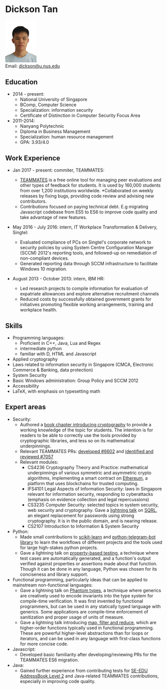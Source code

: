 # Dickson Tan

<img src="DicksonTan.jpg" width="100" alt="Dickson's photo"/> <br>
Email: [dickson@u.nus.edu](dickson@u.nus.edu)<br>

## Education

* 2014 - present:
	* National University of Singapore
	* BComp, Computer Science
	* Specialization: information security
	* Certificate of Distinction in Computer Security Focus Area
* 2011-2014:
	* Nanyang Polytechnic
	* Diploma in Business Management
	* Specialization: human resource management
	* GPA: 3.93/4.0

## Work Experience

* Jan 2017 - present: commiter, TEAMMATES:
	* [TEAMMATES](https://github.com/TEAMMATES/teammates) is a free online tool for managing peer evaluations and other types of feedback for students. It is used by 160,000 students from over 1,200 institutions worldwide.
	*Collaborated  on weekly releases by fixing bugs, providing code review and advising new contributors. 
	* Contributions focused on paying technical debt. E.g migrating Javascript codebase from ES5 to ES6 to improve code quality and take advantage of new features.

* May 2016 - July 2016: intern, IT Workplace Transformation & Delivery, Singtel:
	* Evaluated compliance of PCs on Singtel's corporate network to security policies by using System Centre Configuration Manager (SCCM) 2012's reporting tools, and followed-up on remediation of non-compliant devices.
	* Generated reporting data through SCCM infrastructure to facilitate Windows 10 migration.
* August 2013 - October 2013: intern, IBM HR:
	* Led research projects to compile information for evaluation of expatriate allowances and explore alternative recruitment channels
	* Reduced costs by successfully obtained government grants for initiatives promoting flexible working arrangements, training and workplace health.

## Skills

* Programming languages:
	* Proficient in C++, Java, Lua and Regex
	*  intermediate python
	* familiar with D, HTML and Javascript
* Applied cryptography
* Laws related to information security in Singapore (CMCA, Electronic Commerce & Banking, data protection)
* System Security
* Basic Windows administration: Group Policy and SCCM 2012
* Accessibility
* LaTeX, with emphasis on typesetting math

## Expert areas

* Security:
	* Authored a [book chapter introducing cryptography](https://github.com/se-edu/learningresources/pull/6) to provide a working knowledge of the topic for students. The intention is for readers to be able to correctly use the tools provided by cryptographic libraries, and less so on its mathematical underpinnings.
	* Relevant TEAMMATES PRs: [developed #6602](https://github.com/TEAMMATES/teammates/pull/6602) and [identified and reviewed #7057](https://github.com/TEAMMATES/teammates/pull/7057)
	* Relevant modules:
		* CS4236 Cryptography Theory and Practice: mathematical underpinnings of various symmetric and asymmetric crypto algorithms, implementing a smart contract on [Ethereum](https://www.ethereum.org/), a platform that uses blockchains for trusted computing.
		* IFS4101 Legal Aspects of Information Security: laws in Singapore relevant for information security, responding to cyberattacks (emphasis on evidence collection and legal repercussions)
		* CS3235 Computer Security: selected topics in system security, web security and cryptography. Gave a [lightning talk](https://www.dropbox.com/s/h051h9yqxgbj66f/sqrl.pptx?dl=0) on [SQRL](https://grc.com/sqrl), an elegant replacement for passwords using strong cryptography. It is in the public domain, and is nearing release.
		* CS2107 Introduction to Information & System Security
* Python:
	* Made small contributions to [scikit-learn](https://github.com/scikit-learn/scikit-learn/pull/8390) and [python-telegram-bot library](https://github.com/python-telegram-bot/python-telegram-bot/pull/564) to learn the workflows of different projects and the tools used for large high-stakes python projects.
	* Gave a lightning talk on [property-based testing](https://github.com/nus-oss/lightningtalks/issues/41), a technique where test cases are automatically generated, and a function's output verified against properties or assertions made about that function. Though it can be done in any language, Python was chosen for its conciseness and library support.
* Functional programming, particularly ideas that can be applied to mainstream non-functional languages:
	* Gave a lightning talk on [Phantom types](https://github.com/nus-oss/lightningtalks/issues/49), a technique where generics are creatively used to encode invariants into the type system for compile-time verification. It was first invented by functional programmers, but can be used in any statically typed language with generics. Some applications are compile-time enforcement of sanitization and proper usage of units of measure.
	* Gave a lightning talk introducing [map, filter and reduce](https://github.com/nus-oss/lightningtalks/issues/19), which are higher-order functions typically used in functional programming. These are powerful higher-level abstractions than for loops or iterators, and can be used in any language with first-class functions for more concise code.
* Javascript:
	* Developed basic familiarity after developing/reviewing PRs for the TEAMMATES ES6 migration.
* Java:
	* Gained further experience from contributing tests for [SE-EDU AddressBook Level 2](https://github.com/se-edu/addressbook-level2) and Java-related TEAMMATES contributions, especially in improving code quality.